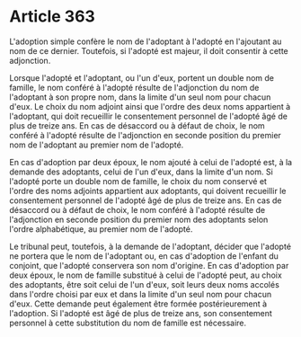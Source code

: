 # Article 363

<p>L'adoption simple confère le nom de l'adoptant à l'adopté en l'ajoutant au nom de ce dernier. Toutefois, si l'adopté est majeur, il doit consentir à cette adjonction.</p><p>Lorsque l'adopté et l'adoptant, ou l'un d'eux, portent un double nom de famille, le nom conféré à l'adopté résulte de l'adjonction du nom de l'adoptant à son propre nom, dans la limite d'un seul nom pour chacun d'eux. Le choix du nom adjoint ainsi que l'ordre des deux noms appartient à l'adoptant, qui doit recueillir le consentement personnel de l'adopté âgé de plus de treize ans. En cas de désaccord ou à défaut de choix, le nom conféré à l'adopté résulte de l'adjonction en seconde position du premier nom de l'adoptant au premier nom de l'adopté.</p><p>En cas d'adoption par deux époux, le nom ajouté à celui de l'adopté est, à la demande des adoptants, celui de l'un d'eux, dans la limite d'un nom. Si l'adopté porte un double nom de famille, le choix du nom conservé et l'ordre des noms adjoints appartient aux adoptants, qui doivent recueillir le consentement personnel de l'adopté âgé de plus de treize ans. En cas de désaccord ou à défaut de choix, le nom conféré à l'adopté résulte de l'adjonction en seconde position du premier nom des adoptants selon l'ordre alphabétique, au premier nom de l'adopté.</p><p>Le tribunal peut, toutefois, à la demande de l'adoptant, décider que l'adopté ne portera que le nom de l'adoptant ou, en cas d'adoption de l'enfant du conjoint, que l'adopté conservera son nom d'origine. En cas d'adoption par deux époux, le nom de famille substitué à celui de l'adopté peut, au choix des adoptants, être soit celui de l'un d'eux, soit leurs deux noms accolés dans l'ordre choisi par eux et dans la limite d'un seul nom pour chacun d'eux. Cette demande peut également être formée postérieurement à l'adoption. Si l'adopté est âgé de plus de treize ans, son consentement personnel à cette substitution du nom de famille est nécessaire.</p>